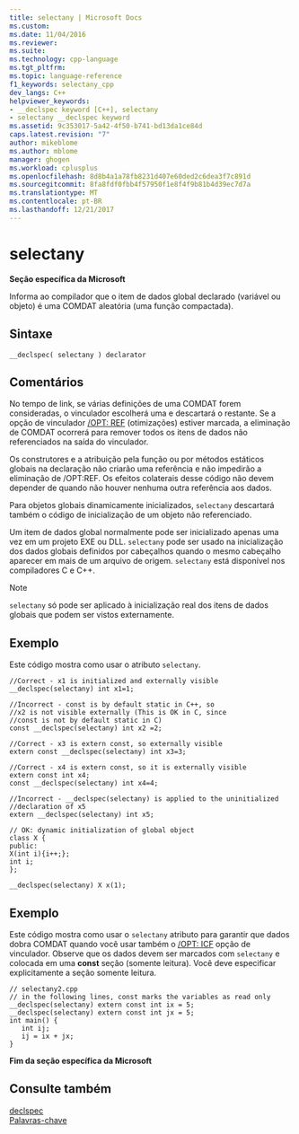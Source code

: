 ```yaml
---
title: selectany | Microsoft Docs
ms.custom: 
ms.date: 11/04/2016
ms.reviewer: 
ms.suite: 
ms.technology: cpp-language
ms.tgt_pltfrm: 
ms.topic: language-reference
f1_keywords: selectany_cpp
dev_langs: C++
helpviewer_keywords:
- __declspec keyword [C++], selectany
- selectany __declspec keyword
ms.assetid: 9c353017-5a42-4f50-b741-bd13da1ce84d
caps.latest.revision: "7"
author: mikeblome
ms.author: mblome
manager: ghogen
ms.workload: cplusplus
ms.openlocfilehash: 8d8b4a1a78fb8231d407e60ded2c6dea3f7c891d
ms.sourcegitcommit: 8fa8fdf0fbb4f57950f1e8f4f9b81b4d39ec7d7a
ms.translationtype: MT
ms.contentlocale: pt-BR
ms.lasthandoff: 12/21/2017
---
```

# <a name="selectany"></a>selectany
**Seção específica da Microsoft**  
  
 Informa ao compilador que o item de dados global declarado (variável ou objeto) é uma COMDAT aleatória (uma função compactada).  
  
## <a name="syntax"></a>Sintaxe  
  
```  
__declspec( selectany ) declarator  
```  
  
## <a name="remarks"></a>Comentários  
 No tempo de link, se várias definições de uma COMDAT forem consideradas, o vinculador escolherá uma e descartará o restante. Se a opção de vinculador [/OPT: REF](../build/reference/opt-optimizations.md) (otimizações) estiver marcada, a eliminação de COMDAT ocorrerá para remover todos os itens de dados não referenciados na saída do vinculador.  
  
 Os construtores e a atribuição pela função ou por métodos estáticos globais na declaração não criarão uma referência e não impedirão a eliminação de /OPT:REF. Os efeitos colaterais desse código não devem depender de quando não houver nenhuma outra referência aos dados.  
  
 Para objetos globais dinamicamente inicializados, `selectany` descartará também o código de inicialização de um objeto não referenciado.  
  
 Um item de dados global normalmente pode ser inicializado apenas uma vez em um projeto EXE ou DLL. `selectany` pode ser usado na inicialização dos dados globais definidos por cabeçalhos quando o mesmo cabeçalho aparecer em mais de um arquivo de origem. `selectany` está disponível nos compiladores C e C++.  
  
> [!NOTE]
>  `selectany` só pode ser aplicado à inicialização real dos itens de dados globais que podem ser vistos externamente.  
  
## <a name="example"></a>Exemplo  
 Este código mostra como usar o atributo `selectany`.  
  
```  
//Correct - x1 is initialized and externally visible   
__declspec(selectany) int x1=1;  
  
//Incorrect - const is by default static in C++, so   
//x2 is not visible externally (This is OK in C, since  
//const is not by default static in C)  
const __declspec(selectany) int x2 =2;  
  
//Correct - x3 is extern const, so externally visible  
extern const __declspec(selectany) int x3=3;  
  
//Correct - x4 is extern const, so it is externally visible  
extern const int x4;  
const __declspec(selectany) int x4=4;  
  
//Incorrect - __declspec(selectany) is applied to the uninitialized  
//declaration of x5  
extern __declspec(selectany) int x5;  
  
// OK: dynamic initialization of global object  
class X {  
public:  
X(int i){i++;};  
int i;  
};  
  
__declspec(selectany) X x(1);  
```  
  
## <a name="example"></a>Exemplo  
 Este código mostra como usar o `selectany` atributo para garantir que dados dobra COMDAT quando você usar também o [/OPT: ICF](../build/reference/opt-optimizations.md) opção de vinculador. Observe que os dados devem ser marcados com `selectany` e colocada em uma **const** seção (somente leitura). Você deve especificar explicitamente a seção somente leitura.  
  
```  
// selectany2.cpp  
// in the following lines, const marks the variables as read only  
__declspec(selectany) extern const int ix = 5;  
__declspec(selectany) extern const int jx = 5;  
int main() {  
   int ij;  
   ij = ix + jx;  
}  
```  
  
 **Fim da seção específica da Microsoft**  
  
## <a name="see-also"></a>Consulte também  
 [declspec](../cpp/declspec.md)   
 [Palavras-chave](../cpp/keywords-cpp.md)